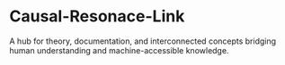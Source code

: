 # Causal-Resonace-Link
A hub for theory, documentation, and interconnected concepts bridging human understanding and machine-accessible knowledge.
